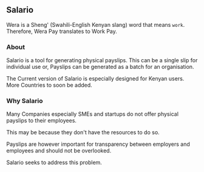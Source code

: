 ## Salario

Wera is a Sheng' (Swahili-English Kenyan slang) word that means `work`. Therefore, Wera Pay translates to Work Pay.

### About

Salario is a tool for generating physical payslips. This can be a single slip for individual use or, Payslips can be generated as a batch for an organisation.

The Current version of Salario is especially designed for Kenyan users. More Countries to soon be added.

### Why Salario

Many Companies especially SMEs and startups do not offer physical payslips to their employees.

This may be because they don't have the resources to do so.

Payslips are however important for transparency between employers and employees and should not be overlooked.

Salario seeks to address this problem.
